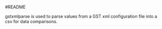 #README

gstxmlparse is used to parse values from a GST xml configuration file into a csv for data comparisons.
